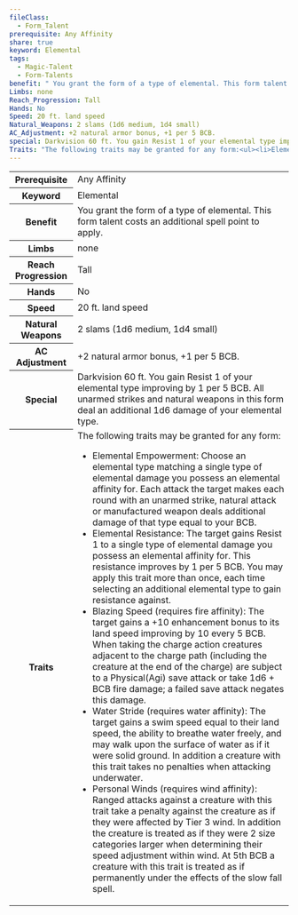 ```yaml
---
fileClass:
  - Form_Talent
prerequisite: Any Affinity
share: true
keyword: Elemental
tags:
  - Magic-Talent
  - Form-Talents
benefit: " You grant the form of a type of elemental. This form talent costs an additional spell point to apply."
Limbs: none
Reach_Progression: Tall
Hands: No
Speed: 20 ft. land speed
Natural_Weapons: 2 slams (1d6 medium, 1d4 small)
AC_Adjustment: +2 natural armor bonus, +1 per 5 BCB.
special: Darkvision 60 ft. You gain Resist 1 of your elemental type improving by 1 per 5 BCB. All unarmed strikes and natural weapons in this form deal an additional 1d6 damage of your elemental type.
Traits: "The following traits may be granted for any form:<ul><li>Elemental Empowerment: Choose an elemental type matching a single type of elemental damage you possess an elemental affinity for. Each attack the target makes each round with an unarmed strike, natural attack or manufactured weapon deals additional damage of that type equal to your BCB.</li><li>Elemental Resistance: The target gains Resist 1 to a single type of elemental damage you possess an elemental affinity for. This resistance improves by 1 per 5 BCB. You may apply this trait more than once, each time selecting an additional elemental type to gain resistance against.</li><li>Blazing Speed (requires fire affinity): The target gains a +10 enhancement bonus to its land speed improving by 10 every 5 BCB. When taking the charge action creatures adjacent to the charge path (including the creature at the end of the charge) are subject to a Physical(Agi) save attack or take 1d6 + BCB fire damage; a failed save attack negates this damage.</li><li>Water Stride (requires water affinity): The target gains a swim speed equal to their land speed, the ability to breathe water freely, and may walk upon the surface of water as if it were solid ground. In addition a creature with this trait takes no penalties when attacking underwater.</li><li>Personal Winds (requires wind affinity): Ranged attacks against a creature with this trait take a penalty against the creature as if they were affected by Tier 3 wind. In addition the creature is treated as if they were 2 size categories larger when determining their speed adjustment within wind. At 5th BCB a creature with this trait is treated as if permanently under the effects of the slow fall spell.</li></ul>"
---
```

<p><span style="overflow-x: auto;"><table><tbody><tr><th>Prerequisite</th><td>Any Affinity</td></tr><tr><th>Keyword</th><td>Elemental</td></tr><tr><th>Benefit</th><td> You grant the form of a type of elemental. This form talent costs an additional spell point to apply.</td></tr><tr><th>Limbs</th><td>none</td></tr><tr><th>Reach Progression</th><td>Tall</td></tr><tr><th>Hands</th><td>No</td></tr><tr><th>Speed</th><td>20 ft. land speed</td></tr><tr><th>Natural Weapons</th><td>2 slams (1d6 medium, 1d4 small)</td></tr><tr><th>AC Adjustment</th><td>+2 natural armor bonus, +1 per 5 BCB.</td></tr><tr><th>Special</th><td>Darkvision 60 ft. You gain Resist 1 of your elemental type improving by 1 per 5 BCB. All unarmed strikes and natural weapons in this form deal an additional 1d6 damage of your elemental type.</td></tr><tr><th>Traits</th><td>The following traits may be granted for any form:<ul><li>Elemental Empowerment: Choose an elemental type matching a single type of elemental damage you possess an elemental affinity for. Each attack the target makes each round with an unarmed strike, natural attack or manufactured weapon deals additional damage of that type equal to your BCB.</li><li>Elemental Resistance: The target gains Resist 1 to a single type of elemental damage you possess an elemental affinity for. This resistance improves by 1 per 5 BCB. You may apply this trait more than once, each time selecting an additional elemental type to gain resistance against.</li><li>Blazing Speed (requires fire affinity): The target gains a +10 enhancement bonus to its land speed improving by 10 every 5 BCB. When taking the charge action creatures adjacent to the charge path (including the creature at the end of the charge) are subject to a Physical(Agi) save attack or take 1d6 + BCB fire damage; a failed save attack negates this damage.</li><li>Water Stride (requires water affinity): The target gains a swim speed equal to their land speed, the ability to breathe water freely, and may walk upon the surface of water as if it were solid ground. In addition a creature with this trait takes no penalties when attacking underwater.</li><li>Personal Winds (requires wind affinity): Ranged attacks against a creature with this trait take a penalty against the creature as if they were affected by Tier 3 wind. In addition the creature is treated as if they were 2 size categories larger when determining their speed adjustment within wind. At 5th BCB a creature with this trait is treated as if permanently under the effects of the slow fall spell.</li></ul></td></tr></tbody></table></span></p>
